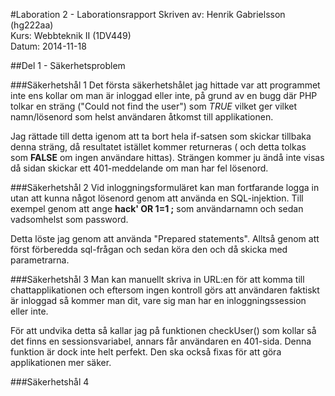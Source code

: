#Laboration 2 - Laborationsrapport
Skriven av: Henrik Gabrielsson (hg222aa)  
Kurs: Webbteknik II (1DV449)  
Datum: 2014-11-18

##Del 1 - Säkerhetsproblem

###Säkerhetshål 1
Det första säkerhetshålet jag hittade var att programmet inte ens kollar om man är inloggad eller inte, på grund av en bugg där PHP tolkar en sträng ("Could not find the user") som *TRUE* vilket ger vilket namn/lösenord som helst användaren åtkomst till applikationen.

Jag rättade till detta igenom att ta bort hela if-satsen som skickar tillbaka denna sträng, då resultatet istället kommer returneras ( och detta tolkas som **FALSE** om ingen användare hittas). Strängen kommer ju ändå inte visas då sidan skickar ett 401-meddelande om man har fel lösenord.

###Säkerhetshål 2
Vid inloggningsformuläret kan man fortfarande logga in utan att kunna något lösenord genom att använda en SQL-injektion. Till exempel genom att ange **hack' OR 1=1 ;** som användarnamn och sedan vadsomhelst som password. 

Detta löste jag genom att använda "Prepared statements". Alltså genom att först förberedda sql-frågan och sedan köra den och då skicka med parametrarna.

###Säkerhetshål 3
Man kan manuellt skriva in URL:en för att komma till chattapplikationen och eftersom ingen kontroll görs att användaren faktiskt är inloggad så kommer man dit, vare sig man har en inloggningssession eller inte.

För att undvika detta så kallar jag på funktionen checkUser() som kollar så det finns en sessionsvariabel, annars får användaren en 401-sida. Denna funktion är dock inte helt perfekt. Den ska också fixas för att göra applikationen mer säker.

###Säkerhetshål 4
